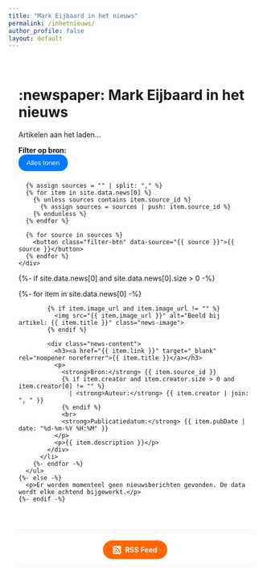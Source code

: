 ```yaml
---
title: "Mark Eijbaard in het nieuws"
permalink: /inhetnieuws/
author_profile: false
layout: default
---
```


<style>
  .content-wrapper {
    max-width: 800px;
    margin: 0 auto;
    padding: 20px;
  }
  .news-controls {
    margin-bottom: 2em;
    padding-bottom: 1em;
    border-bottom: 1px solid #eee;
  }
  .filter-btn {
    background-color: #f0f0f0;
    border: 1px solid #ccc;
    border-radius: 15px;
    padding: 8px 15px;
    margin-right: 8px;
    margin-bottom: 8px;
    cursor: pointer;
    transition: background-color 0.2s;
  }
  .filter-btn:hover {
    background-color: #ddd;
  }
  .filter-btn.active {
    background-color: #007bff;
    color: white;
    border-color: #007bff;
  }
  .news-item {
    display: flex;
    align-items: flex-start;
    margin-bottom: 2em;
    list-style-type: none;
    padding-left: 0;
  }
  .news-image {
    width: 150px;
    height: 150px;
    object-fit: cover;
    margin-right: 20px;
    border-radius: 8px;
    flex-shrink: 0;
  }
  .news-content {
    flex: 1;
  }
  .news-content h3 {
    margin-top: 0;
  }
  ul#news-list {
    padding-left: 0;
  }
  .rss-button-container {
    text-align: center;
    margin-top: 40px;
    padding-top: 20px;
    border-top: 1px solid #eee;
  }
  .rss-button {
    display: inline-flex;
    align-items: center;
    justify-content: center;
    padding: 10px 20px;
    background-color: #ff6600; /* Classic RSS orange */
    color: white;
    text-decoration: none;
    border-radius: 20px;
    font-weight: bold;
    transition: background-color 0.2s;
  }
  .rss-button:hover {
    background-color: #e65c00;
  }
  .rss-button svg {
    margin-right: 8px;
  }
</style>

<div class="content-wrapper">

  <h1>:newspaper: Mark Eijbaard in het nieuws</h1>

  <div class="news-controls">
    <p id="article-counter">Artikelen aan het laden...</p>
    <div>
      <strong>Filter op bron:</strong><br>
      <button class="filter-btn active" data-source="all">Alles tonen</button>
      
      {% assign sources = "" | split: "," %}
      {% for item in site.data.news[0] %}
        {% unless sources contains item.source_id %}
          {% assign sources = sources | push: item.source_id %}
        {% endunless %}
      {% endfor %}
      
      {% for source in sources %}
        <button class="filter-btn" data-source="{{ source }}">{{ source }}</button>
      {% endfor %}
    </div>
  </div>

  <div id="nieuws-dashboard">
    {%- if site.data.news[0] and site.data.news[0].size > 0 -%}
      <ul id="news-list">
        {%- for item in site.data.news[0] -%}
          <li class="news-item" data-pubdate="{{ item.pubDate }}" data-source="{{ item.source_id }}">
            
            {% if item.image_url and item.image_url != "" %}
              <img src="{{ item.image_url }}" alt="Beeld bij artikel: {{ item.title }}" class="news-image">
            {% endif %}

            <div class="news-content">
              <h3><a href="{{ item.link }}" target="_blank" rel="noopener noreferrer">{{ item.title }}</a></h3>
              <p>
                <strong>Bron:</strong> {{ item.source_id }} 
                {% if item.creator and item.creator.size > 0 and item.creator[0] != "" %}
                  | <strong>Auteur:</strong> {{ item.creator | join: ", " }}
                {% endif %}
                <br>
                <strong>Publicatiedatum:</strong> {{ item.pubDate | date: "%d-%m-%Y %H:%M" }}
              </p>
              <p>{{ item.description }}</p>
            </div>
          </li>
        {%- endfor -%}
      </ul>
    {%- else -%}
      <p>Er worden momenteel geen nieuwsberichten gevonden. De data wordt elke ochtend bijgewerkt.</p>
    {%- endif -%}
  </div>

  <!-- RSS KNOP TOEGEVOEGD -->
  <div class="rss-button-container">
    <a href="{{ site.baseurl }}/feed.xml" class="rss-button" target="_blank">
      <svg xmlns="http://www.w3.org/2000/svg" width="16" height="16" fill="currentColor" class="bi bi-rss-fill" viewBox="0 0 16 16">
        <path d="M2 0a2 2 0 0 0-2 2v12a2 2 0 0 0 2 2h12a2 2 0 0 0 2-2V2a2 2 0 0 0-2-2H2zm1.5 2.5c5.523 0 10 4.477 10 10a1 1 0 1 1-2 0 8 8 0 0 0-8-8 1 1 0 0 1-1-1zm0 4a6 6 0 0 1 6 6 1 1 0 1 1-2 0 4 4 0 0 0-4-4 1 1 0 0 1-1-1zm.5 7a1.5 1.5 0 1 1 0-3 1.5 1.5 0 0 1 0 3z"/>
      </svg>
      RSS Feed
    </a>
  </div>

</div>

<script>
document.addEventListener('DOMContentLoaded', function() {
  const filterButtons = document.querySelectorAll('.filter-btn');
  const newsItems = document.querySelectorAll('#news-list .news-item');
  const counter = document.getElementById('article-counter');

  function updateCounter() {
    const visibleItems = document.querySelectorAll('#news-list .news-item:not([style*="display: none"])').length;
    counter.textContent = `Totaal ${visibleItems} van de ${newsItems.length} artikelen getoond.`;
  }
  
  filterButtons.forEach(button => {
    button.addEventListener('click', function() {
      filterButtons.forEach(btn => btn.classList.remove('active'));
      this.classList.add('active');
      
      const sourceFilter = this.dataset.source;
      
      newsItems.forEach(item => {
        if (sourceFilter === 'all' || item.dataset.source === sourceFilter) {
          item.style.display = 'flex';
        } else {
          item.style.display = 'none';
        }
      });
      
      updateCounter();
    });
  });

  function addNewBadges() {
    const twentyFiveHoursAgo = new Date();
    twentyFiveHoursAgo.setHours(twentyFiveHoursAgo.getHours() - 25);
    
    newsItems.forEach(item => {
      const pubDateString = item.dataset.pubdate;
      if (pubDateString) {
        const pubDate = new Date(pubDateString.replace(" ", "T") + "Z");
        if (pubDate > twentyFiveHoursAgo) {
          if (item.querySelector('.new-badge')) return;
          
          const newBadge = document.createElement('span');
          newBadge.textContent = '✨ Nieuw';
          newBadge.className = 'new-badge';
          newBadge.style.backgroundColor = '#28a745';
          newBadge.style.color = 'white';
          newBadge.style.padding = '3px 8px';
          newBadge.style.marginLeft = '10px';
          newBadge.style.borderRadius = '5px';
          newBadge.style.fontSize = '0.8em';
          newBadge.style.fontWeight = 'bold';
          item.querySelector('h3').appendChild(newBadge);
        }
      }
    });
  }

  updateCounter();
  addNewBadges();
});
</script>
